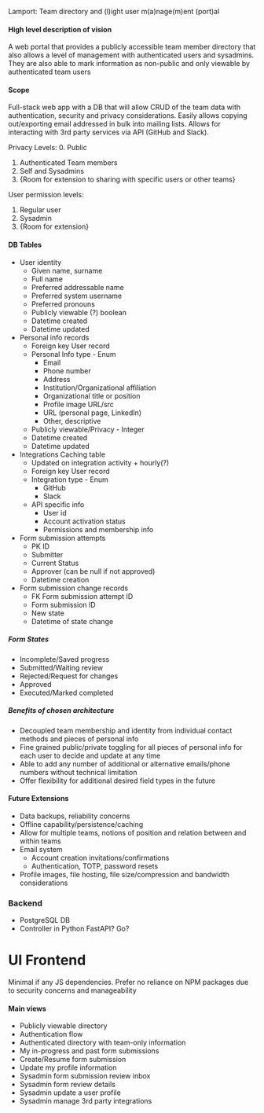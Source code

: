 Lamport:
Team directory and (l)ight user m(a)nage(m)ent (port)al

#### High level description of vision
A web portal that provides a publicly accessible team member directory that also allows a level of management with authenticated users and sysadmins.
They are also able to mark information as non-public and only viewable by authenticated team users

#### Scope
Full-stack web app with a DB that will allow CRUD of the team data with authentication, security and privacy considerations.
Easily allows copying out/exporting email addressed in bulk into mailing lists.
Allows for interacting with 3rd party services via API (GitHub and Slack).

Privacy Levels:
0. Public
1. Authenticated Team members
2. Self and Sysadmins
3. {Room for extension to sharing with specific users or other teams}

User permission levels:
1. Regular user
2. Sysadmin
3. {Room for extension}

#### DB Tables
- User identity
	- Given name, surname
	- Full name
	- Preferred addressable name
	- Preferred system username
	- Preferred pronouns
	- Publicly viewable (?) boolean
	- Datetime created
	- Datetime updated
- Personal info records
	- Foreign key User record
	- Personal Info type - Enum
		- Email
		- Phone number
		- Address
		- Institution/Organizational affiliation
		- Organizational title or position
		- Profile image URL/src
		- URL (personal page, LinkedIn)
		- Other, descriptive
	- Publicly viewable/Privacy - Integer
	- Datetime created
	- Datetime updated
- Integrations Caching table
	- Updated on integration activity + hourly(?)
	- Foreign key User record
	- Integration type - Enum
		- GitHub
		- Slack
	- API specific info
		- User id
		- Account activation status
		- Permissions and membership info
- Form submission attempts
	- PK ID
	- Submitter
	- Current Status
	- Approver (can be null if not approved)
	- Datetime creation
- Form submission change records
	- FK Form submission attempt ID
	- Form submission ID
	- New state
	- Datetime of state change

##### Form States
- Incomplete/Saved progress
- Submitted/Waiting review
- Rejected/Request for changes
- Approved
- Executed/Marked completed

##### Benefits of chosen architecture
- Decoupled team membership and identity from individual contact methods and pieces of personal info
- Fine grained public/private toggling for all pieces of personal info for each user to decide and update at any time
- Able to add any number of additional or alternative emails/phone numbers without technical limitation
- Offer flexibility for additional desired field types in the future

#### Future Extensions
- Data backups, reliability concerns
- Offline capability/persistence/caching
- Allow for multiple teams, notions of position and relation between and within teams
- Email system
	- Account creation invitations/confirmations
	- Authentication, TOTP, password resets
- Profile images, file hosting, file size/compression and bandwidth considerations

### Backend
- PostgreSQL DB
- Controller in Python FastAPI? Go?

# UI Frontend
Minimal if any JS dependencies.
Prefer no reliance on NPM packages due to security concerns and manageability
#### Main views
- Publicly viewable directory
- Authentication flow
- Authenticated directory with team-only information
- My in-progress and past form submissions
- Create/Resume form submission
- Update my profile information
- Sysadmin form submission review inbox
- Sysadmin form review details
- Sysadmin update a user profile
- Sysadmin manage 3rd party integrations